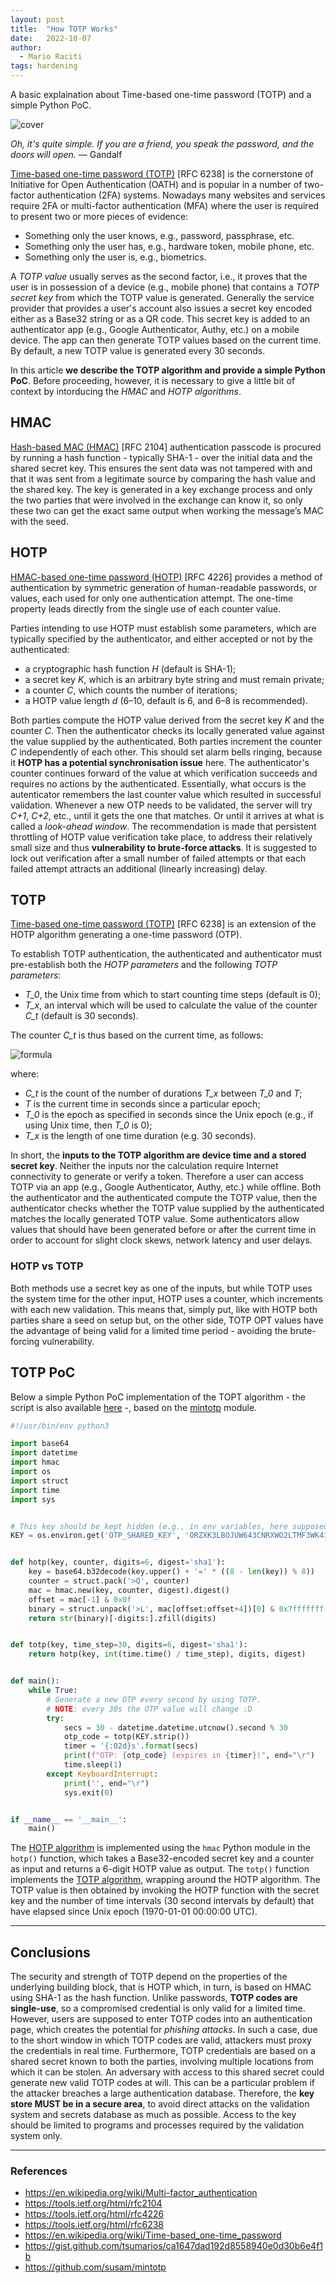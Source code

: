 ```yaml
---
layout: post
title:  "How TOTP Works"
date:   2022-10-07
author:
  - Mario Raciti
tags: hardening
---
```


A basic explaination about Time-based one-time password (TOTP) and a simple Python PoC.
<!-- readmore -->

![cover](https://images.unsplash.com/photo-1634224143538-ce0221abf732?ixlib=rb-1.2.1&ixid=MnwxMjA3fDB8MHxwaG90by1wYWdlfHx8fGVufDB8fHx8&auto=format&fit=crop&w=1374&q=80)

*Oh, it's quite simple. If you are a friend, you speak the password, and the doors will open.* ― Gandalf

[Time-based one-time password (TOTP)](https://www.rfc-editor.org/rfc/rfc6238) [RFC 6238] is the cornerstone of Initiative for Open Authentication (OATH) and is popular in a number of two-factor authentication (2FA) systems. Nowadays many websites and services require 2FA or multi-factor authentication (MFA) where the user is required to present two or more pieces of evidence:

- Something only the user knows, e.g., password, passphrase, etc.
- Something only the user has, e.g., hardware token, mobile phone, etc.
- Something only the user is, e.g., biometrics.

A *TOTP value* usually serves as the second factor, i.e., it proves that the user is in possession of a device (e.g., mobile phone) that contains a *TOTP secret key* from which the TOTP value is generated. Generally the service provider that provides a user's account also issues a secret key encoded either as a Base32 string or as a QR code. This secret key is added to an authenticator app (e.g., Google Authenticator, Authy, etc.) on a mobile device. The app can then generate TOTP values based on the current time. By default, a new TOTP value is generated every 30 seconds.

In this article **we describe the TOTP algorithm and provide a simple Python PoC**. Before proceeding, however, it is necessary to give a little bit of context by intorducing the *HMAC* and *HOTP algorithms*.

## HMAC

[Hash-based MAC (HMAC)](https://www.rfc-editor.org/rfc/rfc2104) [RFC 2104] authentication passcode is procured by running a hash function - typically SHA-1 - over the initial data and the shared secret key. This ensures the sent data was not tampered with and that it was sent from a legitimate source by comparing the hash value and the shared key. The key is generated in a key exchange process and only the two parties that were involved in the exchange can know it, so only these two can get the exact same output when working the message’s MAC with the seed.

## HOTP

[HMAC-based one-time password (HOTP)](https://www.rfc-editor.org/rfc/rfc4226) [RFC 4226] provides a method of authentication by symmetric generation of human-readable passwords, or values, each used for only one authentication attempt. The one-time property leads directly from the single use of each counter value.

Parties intending to use HOTP must establish some parameters, which are typically specified by the authenticator, and either accepted or not by the authenticated:

- a cryptographic hash function *H* (default is SHA-1);
- a secret key *K*, which is an arbitrary byte string and must remain private;
- a counter *C*, which counts the number of iterations;
- a HOTP value length *d* (6–10, default is 6, and 6–8 is recommended).

Both parties compute the HOTP value derived from the secret key *K* and the counter *C*. Then the authenticator checks its locally generated value against the value supplied by the authenticated. Both parties increment the counter *C* independently of each other. This should set alarm bells ringing, because it **HOTP has a potential synchronisation issue** here. The authenticator's counter continues forward of the value at which verification succeeds and requires no actions by the authenticated. Essentially, what occurs is the autenticator remembers the last counter value which resulted in successful validation. Whenever a new OTP needs to be validated, the server will try *C+1*, *C+2*, etc., until it gets the one that matches. Or until it arrives at what is called a *look-ahead window*. The recommendation is made that persistent throttling of HOTP value verification take place, to address their relatively small size and thus **vulnerability to brute-force attacks**. It is suggested to lock out verification after a small number of failed attempts or that each failed attempt attracts an additional (linearly increasing) delay.

## TOTP

[Time-based one-time password (TOTP)](https://www.rfc-editor.org/rfc/rfc6238) [RFC 6238] is an extension of the HOTP algorithm generating a one-time password (OTP).

To establish TOTP authentication, the authenticated and authenticator must pre-establish both the *HOTP parameters* and the following *TOTP parameters*:

- *T_0*, the Unix time from which to start counting time steps (default is 0);
- *T_x*, an interval which will be used to calculate the value of the counter *C_t* (default is 30 seconds).

The counter *C_t* is thus based on the current time, as follows:

![formula](https://wikimedia.org/api/rest_v1/media/math/render/svg/48bf4f594b18b954caab5457f2efed6aa6082432)

where:

- *C_t* is the count of the number of durations *T_x* between *T_0* and *T*;
- *T* is the current time in seconds since a particular epoch;
- *T_0* is the epoch as specified in seconds since the Unix epoch (e.g., if using Unix time, then *T_0* is 0);
- *T_x* is the length of one time duration (e.g. 30 seconds).

In short, the **inputs to the TOTP algorithm are device time and a stored secret key**. Neither the inputs nor the calculation require Internet connectivity to generate or verify a token. Therefore a user can access TOTP via an app (e.g., Google Authenticator, Authy, etc.) while offline. Both the authenticator and the authenticated compute the TOTP value, then the authenticator checks whether the TOTP value supplied by the authenticated matches the locally generated TOTP value. Some authenticators allow values that should have been generated before or after the current time in order to account for slight clock skews, network latency and user delays.

### HOTP vs TOTP

Both methods use a secret key as one of the inputs, but while TOTP uses the system time for the other input, HOTP uses a counter, which increments with each new validation. This means that, simply put, like with HOTP both parties share a seed on setup but, on the other side, TOTP OPT values have the advantage of being valid for a limited time period - avoiding the brute-forcing vulnerability.

## TOTP PoC

Below a simple Python PoC implementation of the TOPT algorithm - the script is also available [here](https://gist.github.com/tsumarios/ca1647dad192d8558940e0d30b6e4f1b) -, based on the [mintotp](https://github.com/susam/mintotp) module.

```python
#!/usr/bin/env python3

import base64
import datetime
import hmac
import os
import struct
import time
import sys


# This key should be kept hidden (e.g., in env variables, here supposed to be OTP_SHARED_KEY). The string here provided as default value is Base32 encoded and is just for the sake of demo.
KEY = os.environ.get('OTP_SHARED_KEY', 'ORZXK3LBOJUW643CNRXWO2LTMF3WK43PNVSQ====')


def hotp(key, counter, digits=6, digest='sha1'):
    key = base64.b32decode(key.upper() + '=' * ((8 - len(key)) % 8))
    counter = struct.pack('>Q', counter)
    mac = hmac.new(key, counter, digest).digest()
    offset = mac[-1] & 0x0f
    binary = struct.unpack('>L', mac[offset:offset+4])[0] & 0x7fffffff
    return str(binary)[-digits:].zfill(digits)


def totp(key, time_step=30, digits=6, digest='sha1'):
    return hotp(key, int(time.time() / time_step), digits, digest)


def main():
    while True:
        # Generate a new OTP every second by using TOTP.
        # NOTE: every 30s the OTP value will change :D
        try:
            secs = 30 - datetime.datetime.utcnow().second % 30
            otp_code = totp(KEY.strip())
            timer = '{:02d}s'.format(secs)
            print(f"OTP: {otp_code} (expires in {timer})", end="\r")
            time.sleep(1)
        except KeyboardInterrupt:
            print('', end="\r")
            sys.exit(0)


if __name__ == '__main__':
    main()
```

The [HOTP algorithm](https://tools.ietf.org/html/rfc4226#section-5) is implemented using the `hmac` Python module in the `hotp()` function, which takes a Base32-encoded secret key and a counter as input and returns a 6-digit HOTP value as output. The `totp()` function implements the [TOTP algorithm](https://www.rfc-editor.org/rfc/rfc6238#section-4), wrapping around the HOTP algorithm. The TOTP value is then obtained by invoking the HOTP function with the secret key and the number of time  intervals (30 second intervals by default) that have elapsed since Unix epoch (1970-01-01 00:00:00 UTC).

---

## Conclusions

The security and strength of TOTP depend on the properties of the underlying building block, that is HOTP which, in turn, is based on HMAC using SHA-1 as the hash function. Unlike passwords, **TOTP codes are single-use**, so a compromised credential is only valid for a limited time. However, users are supposed to enter TOTP codes into an authentication page, which creates the potential for *phishing attacks*. In such a case, due to the short window in which TOTP codes are valid, attackers must proxy the credentials in real time. Furthermore, TOTP credentials are based on a shared secret known to both the parties, involving multiple locations from which it can be stolen. An adversary with access to this shared secret could generate new valid TOTP codes at will. This can be a particular problem if the attacker breaches a large authentication database. Therefore, the **key store MUST be in a secure area**, to avoid direct attacks on the validation system and secrets database as much as possible. Access to the key should be limited to programs and processes required by the validation system only.

---

### References

- <https://en.wikipedia.org/wiki/Multi-factor_authentication>
- <https://tools.ietf.org/html/rfc2104>
- <https://tools.ietf.org/html/rfc4226>
- <https://tools.ietf.org/html/rfc6238>
- <https://en.wikipedia.org/wiki/Time-based_one-time_password>
- <https://gist.github.com/tsumarios/ca1647dad192d8558940e0d30b6e4f1b>
- <https://github.com/susam/mintotp>
